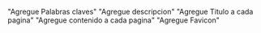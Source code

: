 "Agregue Palabras claves" "Agregue descripcion" "Agregue Titulo a cada pagina" "Agregue contenido a cada pagina" "Agregue Favicon"
